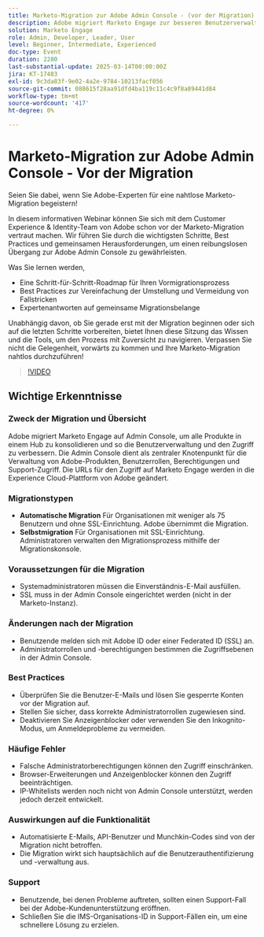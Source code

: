 ```yaml
---
title: Marketo-Migration zur Adobe Admin Console - (vor der Migration)
description: Adobe migriert Marketo Engage zur besseren Benutzerverwaltung auf die Admin Console. Erfahren Sie mehr über automatische und Self-Migration-Typen, Voraussetzungen, Änderungen nach der Migration, Best Practices, häufige Fehler und Support. Rufen Sie die Sitzungsaufzeichnung auf der Experience League-Website von Adobe auf.
solution: Marketo Engage
role: Admin, Developer, Leader, User
level: Beginner, Intermediate, Experienced
doc-type: Event
duration: 2280
last-substantial-update: 2025-03-14T00:00:00Z
jira: KT-17483
exl-id: 9c3da83f-9e02-4a2e-9784-10213facf056
source-git-commit: 088615f28aa91dfd4ba119c11c4c9f8a89441d84
workflow-type: tm+mt
source-wordcount: '417'
ht-degree: 0%

---
```


# Marketo-Migration zur Adobe Admin Console - Vor der Migration

Seien Sie dabei, wenn Sie Adobe-Experten für eine nahtlose Marketo-Migration begeistern!

In diesem informativen Webinar können Sie sich mit dem Customer Experience &amp; Identity-Team von Adobe schon vor der Marketo-Migration vertraut machen. Wir führen Sie durch die wichtigsten Schritte, Best Practices und gemeinsamen Herausforderungen, um einen reibungslosen Übergang zur Adobe Admin Console zu gewährleisten.

Was Sie lernen werden,

* Eine Schritt-für-Schritt-Roadmap für Ihren Vormigrationsprozess
* Best Practices zur Vereinfachung der Umstellung und Vermeidung von Fallstricken
* Expertenantworten auf gemeinsame Migrationsbelange

Unabhängig davon, ob Sie gerade erst mit der Migration beginnen oder sich auf die letzten Schritte vorbereiten, bietet Ihnen diese Sitzung das Wissen und die Tools, um den Prozess mit Zuversicht zu navigieren. Verpassen Sie nicht die Gelegenheit, vorwärts zu kommen und Ihre Marketo-Migration nahtlos durchzuführen!

>[!VIDEO](https://video.tv.adobe.com/v/3449712/?learn=on&enablevpops)

## Wichtige Erkenntnisse

### Zweck der Migration und Übersicht

Adobe migriert Marketo Engage auf Admin Console, um alle Produkte in einem Hub zu konsolidieren und so die Benutzerverwaltung und den Zugriff zu verbessern.  Die Admin Console dient als zentraler Knotenpunkt für die Verwaltung von Adobe-Produkten, Benutzerrollen, Berechtigungen und Support-Zugriff. Die URLs für den Zugriff auf Marketo Engage werden in die Experience Cloud-Plattform von Adobe geändert.

### Migrationstypen

* **Automatische Migration** Für Organisationen mit weniger als 75 Benutzern und ohne SSL-Einrichtung. Adobe übernimmt die Migration.
* **Selbstmigration** Für Organisationen mit SSL-Einrichtung. Administratoren verwalten den Migrationsprozess mithilfe der Migrationskonsole.

### Voraussetzungen für die Migration

* Systemadministratoren müssen die Einverständnis-E-Mail ausfüllen.
* SSL muss in der Admin Console eingerichtet werden (nicht in der Marketo-Instanz).

### Änderungen nach der Migration

* Benutzende melden sich mit Adobe ID oder einer Federated ID (SSL) an.
* Administratorrollen und -berechtigungen bestimmen die Zugriffsebenen in der Admin Console.

### Best Practices

* Überprüfen Sie die Benutzer-E-Mails und lösen Sie gesperrte Konten vor der Migration auf.
* Stellen Sie sicher, dass korrekte Administratorrollen zugewiesen sind.
* Deaktivieren Sie Anzeigenblocker oder verwenden Sie den Inkognito-Modus, um Anmeldeprobleme zu vermeiden.

### Häufige Fehler

* Falsche Administratorberechtigungen können den Zugriff einschränken.
* Browser-Erweiterungen und Anzeigenblocker können den Zugriff beeinträchtigen.
* IP-Whitelists werden noch nicht von Admin Console unterstützt, werden jedoch derzeit entwickelt.

### Auswirkungen auf die Funktionalität

* Automatisierte E-Mails, API-Benutzer und Munchkin-Codes sind von der Migration nicht betroffen.
* Die Migration wirkt sich hauptsächlich auf die Benutzerauthentifizierung und -verwaltung aus.

### Support

* Benutzende, bei denen Probleme auftreten, sollten einen Support-Fall bei der Adobe-Kundenunterstützung eröffnen.
* Schließen Sie die IMS-Organisations-ID in Support-Fällen ein, um eine schnellere Lösung zu erzielen.
